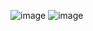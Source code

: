 ![image](https://github.com/karkir0003/ML-Specialization-Coursera/assets/54720987/d47ef6c7-f1e8-4545-ae5a-1bbd1a250b50)
![image](https://github.com/karkir0003/ML-Specialization-Coursera/assets/54720987/aecb743d-761b-4e92-a53c-672347af32ff)
